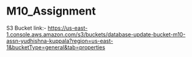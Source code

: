 # M10_Assignment

S3 Bucket link:- https://us-east-1.console.aws.amazon.com/s3/buckets/database-update-bucket-m10-assn-yudhishna-kuppala?region=us-east-1&bucketType=general&tab=properties

